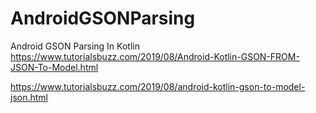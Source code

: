 # AndroidGSONParsing
Android GSON Parsing In Kotlin 
https://www.tutorialsbuzz.com/2019/08/Android-Kotlin-GSON-FROM-JSON-To-Model.html

https://www.tutorialsbuzz.com/2019/08/android-kotlin-gson-to-model-json.html

